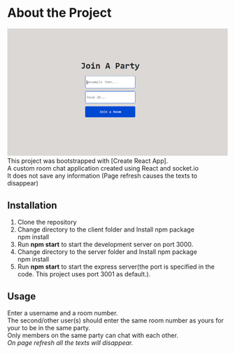 # About the Project

![Screenshot](/client/src/image/Chat1.PNG?raw=true)
This project was bootstrapped with [Create React App].\
A  custom room chat application created using React and socket.io\
It does not save any information (Page refresh causes the texts to disappear)

## Installation

1. Clone the repository
2. Change directory to the client folder and Install npm package\
    npm install
3. Run **npm start** to start the development server on port 3000.
4. Change directory to the server folder and Install npm package\
    npm install
5. Run **npm start** to start the express server(the port is specified in the code. This project uses port 3001 as default.).

## Usage

Enter a username and a room number.\
The second/other user(s) should enter the same room number as yours for your to be in the same party.\
Only members on the same party can chat with each other.\
*On page refresh all the texts will disappear.*